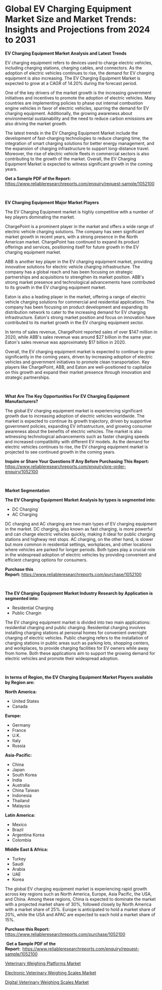 <p><h1>Global EV Charging Equipment Market Size and Market Trends: Insights and Projections from 2024 to 2031</h1></p><p><strong>EV Charging Equipment Market Analysis and Latest Trends</strong></p>
<p><p>EV charging equipment refers to devices used to charge electric vehicles, including charging stations, charging cables, and connectors. As the adoption of electric vehicles continues to rise, the demand for EV charging equipment is also increasing. The EV Charging Equipment Market is expected to grow at a CAGR of 14.20% during the forecast period.</p><p>One of the key drivers of the market growth is the increasing government initiatives and incentives to promote the adoption of electric vehicles. Many countries are implementing policies to phase out internal combustion engine vehicles in favor of electric vehicles, spurring the demand for EV charging equipment. Additionally, the growing awareness about environmental sustainability and the need to reduce carbon emissions are also driving the market growth.</p><p>The latest trends in the EV Charging Equipment Market include the development of fast-charging technologies to reduce charging time, the integration of smart charging solutions for better energy management, and the expansion of charging infrastructure to support long-distance travel. Moreover, the rise of electric vehicle fleets in commercial sectors is also contributing to the growth of the market. Overall, the EV Charging Equipment Market is expected to witness significant growth in the coming years.</p></p>
<p><strong>Get a Sample PDF of the Report:&nbsp;</strong> <a href="https://www.reliableresearchreports.com/enquiry/request-sample/1052100">https://www.reliableresearchreports.com/enquiry/request-sample/1052100</a></p>
<p>&nbsp;</p>
<p><strong>EV Charging Equipment Major Market Players</strong></p>
<p><p>The EV Charging Equipment market is highly competitive with a number of key players dominating the market. </p><p>ChargePoint is a prominent player in the market and offers a wide range of electric vehicle charging solutions. The company has seen significant market growth in recent years, with a strong presence in the North American market. ChargePoint has continued to expand its product offerings and services, positioning itself for future growth in the EV charging equipment market.</p><p>ABB is another key player in the EV charging equipment market, providing innovative solutions for electric vehicle charging infrastructure. The company has a global reach and has been focusing on strategic partnerships and acquisitions to strengthen its market position. ABB's strong market presence and technological advancements have contributed to its growth in the EV charging equipment market.</p><p>Eaton is also a leading player in the market, offering a range of electric vehicle charging solutions for commercial and residential applications. The company has been focusing on product development and expanding its distribution network to cater to the increasing demand for EV charging infrastructure. Eaton's strong market position and focus on innovation have contributed to its market growth in the EV charging equipment sector.</p><p>In terms of sales revenue, ChargePoint reported sales of over $147 million in 2020, while ABB's sales revenue was around $27 billion in the same year. Eaton's sales revenue was approximately $17 billion in 2020.</p><p>Overall, the EV charging equipment market is expected to continue to grow significantly in the coming years, driven by increasing adoption of electric vehicles and government initiatives to promote clean transportation. Key players like ChargePoint, ABB, and Eaton are well-positioned to capitalize on this growth and expand their market presence through innovation and strategic partnerships.</p></p>
<p>&nbsp;</p>
<p><strong>What Are The Key Opportunities For EV Charging Equipment Manufacturers?</strong></p>
<p><p>The global EV charging equipment market is experiencing significant growth due to increasing adoption of electric vehicles worldwide. The market is expected to continue its growth trajectory, driven by supportive government policies, expanding EV infrastructure, and growing consumer awareness about the benefits of electric vehicles. The market is also witnessing technological advancements such as faster charging speeds and increased compatibility with different EV models. As the demand for electric vehicles continues to rise, the EV charging equipment market is projected to see continued growth in the coming years.</p></p>
<p><strong>Inquire or Share Your Questions If Any Before Purchasing This Report:</strong> <a href="https://www.reliableresearchreports.com/enquiry/pre-order-enquiry/1052100">https://www.reliableresearchreports.com/enquiry/pre-order-enquiry/1052100</a></p>
<p>&nbsp;</p>
<p><strong>Market Segmentation</strong></p>
<p><strong>The EV Charging Equipment Market Analysis by types is segmented into:</strong></p>
<p><ul><li>DC Charging`</li><li>AC Charging</li></ul></p>
<p><p>DC charging and AC charging are two main types of EV charging equipment in the market. DC charging, also known as fast charging, is more powerful and can charge electric vehicles quickly, making it ideal for public charging stations and highway rest stops. AC charging, on the other hand, is slower but more common in residential settings, workplaces, and other locations where vehicles are parked for longer periods. Both types play a crucial role in the widespread adoption of electric vehicles by providing convenient and efficient charging options for consumers.</p></p>
<p><strong>Purchase this Report:&nbsp;</strong><a href="https://www.reliableresearchreports.com/purchase/1052100">https://www.reliableresearchreports.com/purchase/1052100</a></p>
<p>&nbsp;</p>
<p><strong>The EV Charging Equipment Market Industry Research by Application is segmented into:</strong></p>
<p><ul><li>Residential Charging</li><li>Public Chargin</li></ul></p>
<p><p>The EV charging equipment market is divided into two main applications: residential charging and public charging. Residential charging involves installing charging stations at personal homes for convenient overnight charging of electric vehicles. Public charging refers to the installation of charging stations in public areas such as parking lots, shopping centers, and workplaces, to provide charging facilities for EV owners while away from home. Both these applications aim to support the growing demand for electric vehicles and promote their widespread adoption.</p></p>
<p>&nbsp;</p>
<p><strong>In terms of Region, the EV Charging Equipment Market Players available by Region are:</strong></p>
<p>
    <p> <strong> North America: </strong>
        <ul>
            <li>United States</li>
            <li>Canada</li>
        </ul>
        </p> 
    <p> <strong> Europe: </strong>
        <ul>
            <li>Germany</li>
            <li>France</li>
            <li>U.K.</li>
            <li>Italy</li>
            <li>Russia</li>
        </ul>
        </p> 
    <p> <strong> Asia-Pacific: </strong>
        <ul>
            <li>China</li>
            <li>Japan</li>
            <li>South Korea</li>
            <li>India</li>
            <li>Australia</li>
            <li>China Taiwan</li>
            <li>Indonesia</li>
            <li>Thailand</li>
            <li>Malaysia</li>
        </ul>
        </p> 
    <p> <strong> Latin America: </strong>
        <ul>
            <li>Mexico</li>
            <li>Brazil</li>
            <li>Argentina Korea</li>
            <li>Colombia</li>
        </ul>
        </p> 
    <p> <strong> Middle East & Africa: </strong>
        <ul>
            <li>Turkey</li>
            <li>Saudi</li>
            <li>Arabia</li>
            <li>UAE</li>
            <li>Korea</li>
        </ul>
    </p>
    </p>
<p><p>The global EV charging equipment market is experiencing rapid growth across key regions such as North America, Europe, Asia Pacific, the USA, and China. Among these regions, China is expected to dominate the market with a projected market share of 30%, followed closely by North America with a market share of 25%. Europe is anticipated to hold a market share of 20%, while the USA and APAC are expected to each hold a market share of 15%.</p></p>
<p><strong>Purchase this Report: </strong><a href="https://www.reliableresearchreports.com/purchase/1052100">https://www.reliableresearchreports.com/purchase/1052100</a></p>
<p>&nbsp;<strong>Get a Sample PDF of the Report:&nbsp;&nbsp;</strong><a href="https://www.reliableresearchreports.com/enquiry/request-sample/1052100">https://www.reliableresearchreports.com/enquiry/request-sample/1052100</a></p>
<p><strong></strong></p>
<p><p><a href="https://view.publitas.com/reportprime-1/veterinary-weighing-platforms-market-share-market-new-trends-analysis-report-by-type-by-application-by-end-use-by-region-and-segment-forecasts-2023-2030/">Veterinary Weighing Platforms Market</a></p><p><a href="https://view.publitas.com/reportprime-1/electronic-veterinary-weighing-scales-market-size-2023-2030-global-industrial-analysis-key-geographical-regions-market-share-top-key-players-product-types-and-forecast-research-report/">Electronic Veterinary Weighing Scales Market</a></p><p><a href="https://view.publitas.com/reportprime-1/digital-veterinary-weighing-scales-market-challenges-opportunities-and-growth-drivers-and-major-market-players-forecasted-for-period-from-2023-2030/">Digital Veterinary Weighing Scales Market</a></p></p>